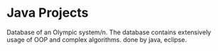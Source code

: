 # Java Projects

Database of an Olympic system/n.
The database contains extensively usage of OOP and complex algorithms.
done by java, eclipse.
